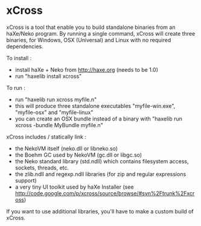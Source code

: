 # xCross
xCross is a tool that enable you to build standalone binaries from an haXe/Neko program. By running a single command,
xCross will create three binaries, for Windows, OSX (Universal) and Linux with no required dependencies.

To install :

- install haXe + Neko from http://haxe.org (needs to be 1.0)
- run "haxelib install xcross"

To run :

- run "haxelib run xcross myfile.n"
- this will produce three standalone executables "myfile-win.exe", "myfile-osx" and "myfile-linux"
- you can create an OSX bundle instead of a binary with "haxelib run xcross -bundle MyBundle myfile.n"

xCross includes / statically link :
- the NekoVM itself (neko.dll or libneko.so)
- the Boehm GC used by NekoVM (gc.dll or libgc.so)
- the Neko standard library (std.ndll) which contains filesystem access, sockets, threads, etc.
- the zlib.ndll and regexp.ndll libraries (for zip and regular expressions support)
- a very tiny UI toolkit used by haXe Installer (see http://code.google.com/p/xcross/source/browse/#svn%2Ftrunk%2Fxcross)

If you want to use additional libraries, you'll have to make a custom build of xCross.
